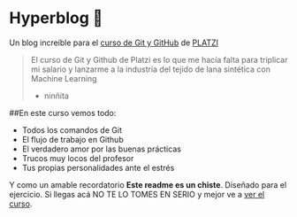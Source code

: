 # Hyperblog 💚
Un blog increíble para el [curso de Git y GitHub](http://https://platzi.com/cursos/git-github/ "curso de Git y GitHub") de [PLATZI](http://https://platzi.com/ "PLATZI")
>El curso de Git y Github de Platzi es lo que me hacía falta para triplicar mi salario y lanzarme a la industria del tejido de lana sintética con Machine Learning
> - ninñita

##En este curso vemos todo:
* Todos los comandos de Git
* El flujo de trabajo en Github
* El verdadero amor por las buenas prácticas
* Trucos muy locos del profesor
* Tus propias personalidades ante el estrés

Y como un amable recordatorio **Este readme es un chiste**. Diseñado para el ejercicio. Si llegas acá NO TE LO TOMES EN SERIO y mejor ve a [ver el curso](http://https://platzi.com/cursos/git-github/ "ver el curso").
